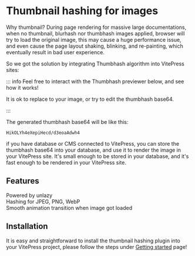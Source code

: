 <script setup>
import packageJSON from '~/packages/vitepress-plugin-thumbnail-hash/package.json'
</script>

# Thumbnail hashing for images <Badge type="tip" :text="`v${packageJSON.version}`" />

Why thumbnail? During page rendering for massive large documentations, when no thumbnail, blurhash nor thumbhash images applied, browser will try to load the original image, this may cause a huge performance issue, and even cause the page layout shaking, blinking, and re-painting, which eventually result in bad user experience.

So we got the solution by integrating Thumbhash algorithm into VitePress sites:

::: info Feel free to interact with the Thumbhash previewer below, and see how it works!

It is ok to replace to your image, or try to edit the thumbhash base64.

:::

<ThumbhashPreview
  thumbhash-text="Select image to generate thumbhash"
  apply-thumbhash-text="Apply Thumbhash"
  click-to-upload-text="Click to upload image"
  copy-to-clipboard-text="Copy to clipboard"
  clear-input-thumbhash-text="Clear thumbhash"
  input-thumbhash-placeholder="Input Thumbhash base64..."
  preview-thumbhash-text="Input Thumbhash to preview"
  demo-image-url="/thumbhash-test-image.jpg"
/>

The generated thumbhash base64 will be like this:

```plaintext
HikOLYh4eXepiHecd/d3eoaAdwh4
```

if you have database or CMS connected to VitePress, you can store the thumbhash base64 into your database, and use it to render the image in your VitePress site. It's small enough to be stored in your database, and it's fast enough to be rendered in your VitePress site.

## Features

<div grid="~ cols-[auto_1fr] gap-1" items-start my-1>
  <div h=[1rem]><div i-icon-park-outline:check-one text="green-600" /></div>
  <span>Powered by unlazy</span>
  <div h=[1rem]><div i-icon-park-outline:check-one text="green-600" /></div>
  <span>Hashing for JPEG, PNG, WebP</span>
  <div h=[1rem]><div i-icon-park-outline:check-one text="green-600" /></div>
  <span>Smooth animation transition when image got loaded</span>
</div>

## Installation

It is easy and straightforward to install the thumbnail hashing plugin into your VitePress project, please follow the steps under [Getting started](./getting-started) page!

